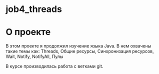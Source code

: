 # job4_threads

# О проекте
<p>В этом проекте я продолжил изучение языка Java. В нем охвачены такие темы как: 
Threads, Общие ресурсы, Синхронизация ресурсов, Wait, Notify, NotifyAll, Пулы</p>

В курсе производилась работа с ветками git.